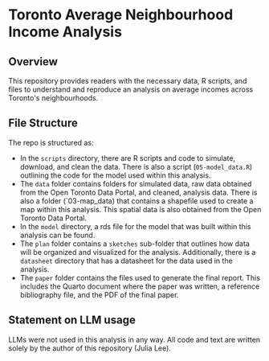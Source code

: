 # Toronto Average Neighbourhood Income Analysis

## Overview

This repository provides readers with the necessary data, R scripts, and files to understand and reproduce an analysis on average incomes across Toronto's neighbourhoods.

## File Structure

The repo is structured as:

- In the `scripts` directory, there are R scripts and code to simulate, download, and clean the data. There is also a script (`05-model_data.R`) outlining the code for the model used within this analysis.
- The `data` folder contains folders for simulated data, raw data obtained from the Open Toronto Data Portal, and cleaned, analysis data. There is also a folder (`03-map_data) that contains a shapefile used to create a map within this analysis. This spatial data is also obtained from the Open Toronto Data Portal. 
- In the `model` directory, a rds file for the model that was built within this analysis can be found.
- The `plan` folder contains a `sketches` sub-folder that outlines how data will be organized and visualized for the analysis. Additionally, there is a `datasheet` directory that has a datasheet for the data used in the analysis.
- The `paper` folder contains the files used to generate the final report. This includes the Quarto document where the paper was written, a reference bibliography file, and the PDF of the final paper. 

## Statement on LLM usage

LLMs were not used in this analysis in any way. All code and text are written solely by the author of this repository (Julia Lee).